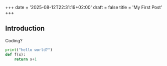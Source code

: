 +++
date = '2025-08-12T22:31:19+02:00'
draft = false
title = 'My First Post'
+++
## Introduction

Coding?
```python
print("hello world?")
def f(x):
    return x+1
```
